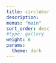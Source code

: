 ```yaml
---
title: circlebar
description:
menus: "main"
sort_order: desc
#type: gallery
weight: 6
params:
  theme: dark
---
```

